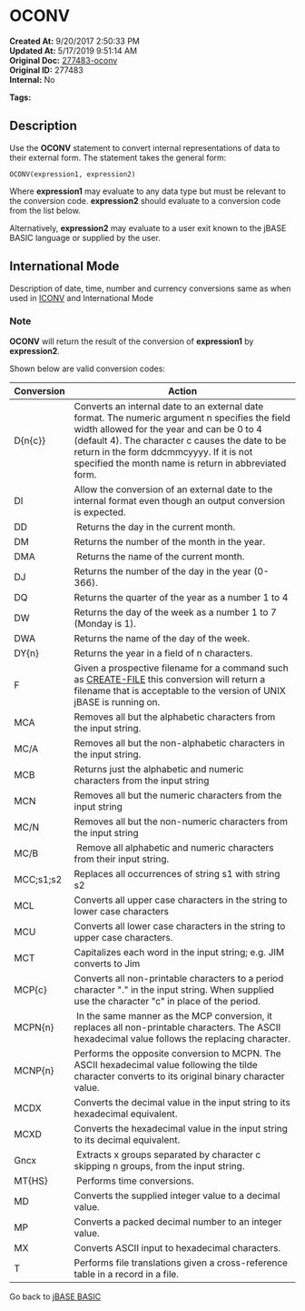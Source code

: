 # OCONV

**Created At:** 9/20/2017 2:50:33 PM  
**Updated At:** 5/17/2019 9:51:14 AM  
**Original Doc:** [277483-oconv](https://docs.jbase.com/36868-jbase-basic/277483-oconv)  
**Original ID:** 277483  
**Internal:** No  

**Tags:**
<badge text='case' vertical='middle' />
<badge text='lower' vertical='middle' />
<badge text='upper' vertical='middle' />
<badge text='lower case to upper case' vertical='middle' />
<badge text='upper case to lower case' vertical='middle' />
<badge text='output formatting' vertical='middle' />

## Description

Use the **OCONV** statement to convert internal representations of data to their external form. The statement takes the general form:

```
OCONV(expression1, expression2)
```

Where **expression1** may evaluate to any data type but must be relevant to the conversion code. **expression2** should evaluate to a conversion code from the list below.

Alternatively, **expression2** may evaluate to a user exit known to the jBASE BASIC language or supplied by the user.

## International Mode

Description of date, time, number and currency conversions same as when used in [ICONV](./../iconv) and International Mode

### Note

**OCONV** will return the result of the conversion of **expression1** by **expression2**.

Shown below are valid conversion codes:

 | Conversion | Action |
 | --- | --- |
 | D{n{c}} | Converts an internal date to an external date format. The numeric argument n specifies the field width allowed for the year and can be 0 to 4 (default 4). The character c causes the date to be return in the form ddcmmcyyyy. If it is not specified the month name is return in abbreviated form. |
 | DI | Allow the conversion of an external date to the internal format even though an output conversion is expected. |
 | DD |  Returns the day in the current month. |
 | DM | Returns the number of the month in the year. |
 | DMA |  Returns the name of the current month. |
 | DJ | Returns the number of the day in the year (0-366). |
 | DQ | Returns the quarter of the year as a number 1 to 4 |
 | DW | Returns the day of the week as a number 1 to 7 (Monday is 1). |
 | DWA | Returns the name of the day of the week. |
 | DY{n} | Returns the year in a field of n characters. |
 | F | Given a prospective filename for a command such as [CREATE-FILE](./../create) this conversion will return a filename that is acceptable to the version of UNIX jBASE is running on. |
 | MCA | Removes all but the alphabetic characters from the input string. |
 | MC/A | Removes all but the non-alphabetic characters in the input string. |
 | MCB | Returns just the alphabetic and numeric characters from the input string |
 | MCN | Removes all but the numeric characters from the input string |
 | MC/N | Removes all but the non-numeric characters from the input string |
 | MC/B |  Remove all alphabetic and numeric characters from their input string. |
 | MCC;s1;s2 | Replaces all occurrences of string s1 with string s2 |
 | MCL | Converts all upper case characters in the string to lower case characters |
 | MCU | Converts all lower case characters in the string to upper case characters. |
 | MCT | Capitalizes each word in the input string; e.g. JIM converts to Jim |
 | MCP{c} | Converts all non-printable characters to a period character "." in the input string. When supplied use the character "c" in place of the period. |
 | MCPN{n} |  In the same manner as the MCP conversion, it replaces all non-printable characters. The ASCII hexadecimal value follows the replacing character. |
 | MCNP{n} | Performs the opposite conversion to MCPN. The ASCII hexadecimal value following the tilde character converts to its original binary character value. |
 | MCDX | Converts the decimal value in the input string to its hexadecimal equivalent. |
 | MCXD | Converts the hexadecimal value in the input string to its decimal equivalent. |
 | Gncx |  Extracts x groups separated by character c skipping n groups, from the input string. |
 | MT{HS} |  Performs time conversions. |
 | MD | Converts the supplied integer value to a decimal value. |
 | MP | Converts a packed decimal number to an integer value. |
 | MX | Converts ASCII input to hexadecimal characters. |
 | T | Performs file translations given a cross-reference table in a record in a file. |

Go back to [jBASE BASIC](./../README.md)
